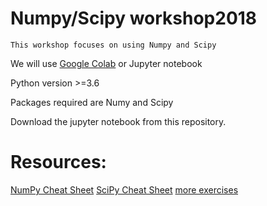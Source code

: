# Numpy/Scipy workshop2018

	This workshop focuses on using Numpy and Scipy

We will use [Google Colab](https://colab.research.google.com/) or Jupyter notebook

Python version >=3.6

Packages required are Numy and Scipy

Download the jupyter notebook from this repository.

# Resources:
[NumPy Cheat Sheet](https://s3.amazonaws.com/assets.datacamp.com/blog_assets/Numpy_Python_Cheat_Sheet.pdf)
[SciPy Cheat Sheet](https://s3.amazonaws.com/assets.datacamp.com/blog_assets/Python_SciPy_Cheat_Sheet_Linear_Algebra.pdf)
[more exercises](https://github.com/rougier/numpy-100)




